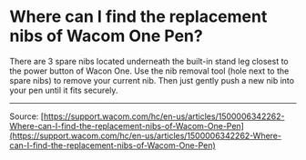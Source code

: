 # Where can I find the replacement nibs of Wacom One Pen?

There are 3 spare nibs located underneath the built-in stand leg closest to the power button of Wacon One. Use the nib removal tool (hole next to the spare nibs) to remove your current nib. Then just gently push a new nib into your pen until it fits securely.

---
Source: [https://support.wacom.com/hc/en-us/articles/1500006342262-Where-can-I-find-the-replacement-nibs-of-Wacom-One-Pen](https://support.wacom.com/hc/en-us/articles/1500006342262-Where-can-I-find-the-replacement-nibs-of-Wacom-One-Pen)
